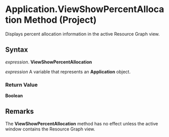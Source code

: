 
# Application.ViewShowPercentAllocation Method (Project)

Displays percent allocation information in the active Resource Graph view.


## Syntax

 _expression_. **ViewShowPercentAllocation**

 _expression_ A variable that represents an **Application** object.


### Return Value

 **Boolean**


## Remarks

The  **ViewShowPercentAllocation** method has no effect unless the active window contains the Resource Graph view.


